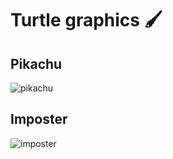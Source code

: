 ﻿# Turtle graphics 🖌

## Pikachu

![pikachu](https://user-images.githubusercontent.com/79363930/154288277-41a07fc7-eb16-4be1-ab02-169f5968a60f.png)

## Imposter

![imposter](https://user-images.githubusercontent.com/79363930/154289054-59869271-c6e5-41e9-8cdf-91b841775ac3.png)
